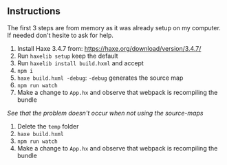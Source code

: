 ## Instructions

The first 3 steps are from memory as it was already setup on my computer. If needed don't hesite to ask for help.

1. Install Haxe 3.4.7 from: https://haxe.org/download/version/3.4.7/
1. Run `haxelib setup` keep the default
1. Run `haxelib install build.hxml` and accept
1. `npm i`
1. `haxe build.hxml -debug`: `-debug` generates the source map
1. `npm run watch`
1. Make a change to `App.hx` and observe that webpack is recompiling the bundle

*See that the problem doesn't occur when not using the source-maps*

1. Delete the `temp` folder
1. `haxe build.hxml`
1. `npm run watch`
1. Make a change to `App.hx` and observe that webpack is recompiling the bundle
